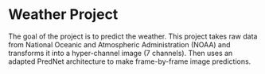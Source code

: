 # Weather Project
The goal of the project is to predict the weather. This project takes raw data from National Oceanic and Atmospheric Administration (NOAA) and transforms it into a hyper-channel image (7 channels). Then uses an adapted PredNet architecture to make frame-by-frame image predictions.

